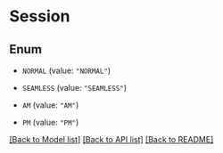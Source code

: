 # Session

## Enum


* `NORMAL` (value: `"NORMAL"`)

* `SEAMLESS` (value: `"SEAMLESS"`)

* `AM` (value: `"AM"`)

* `PM` (value: `"PM"`)


[[Back to Model list]](../README.md#documentation-for-models) [[Back to API list]](../README.md#documentation-for-api-endpoints) [[Back to README]](../README.md)


